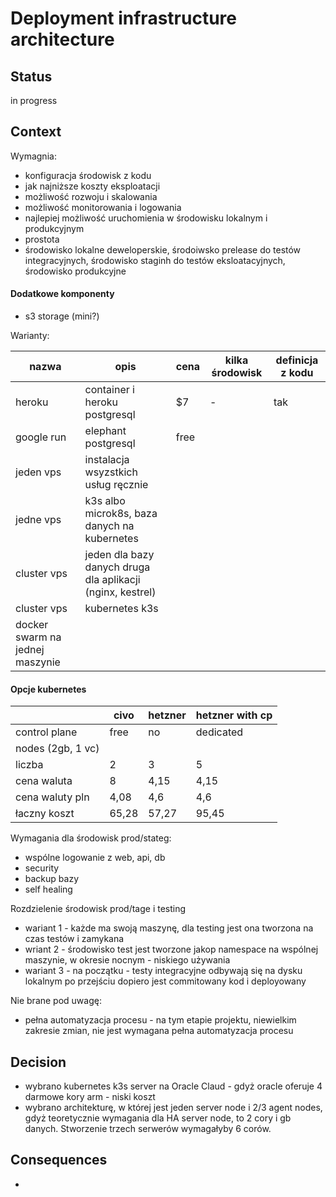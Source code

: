 # Deployment infrastructure architecture


## Status

in progress

## Context

Wymagnia:
- konfiguracja środowisk z kodu
- jak najniższe koszty eksploatacji
- możliwość rozwoju i skalowania
- możliwość monitorowania i logowania
- najlepiej możliwość uruchomienia w środowisku lokalnym i produkcyjnym
- prostota
- środowisko lokalne deweloperskie, środoiwsko prelease do testów integracyjnych, środowisko staginh do testów eksloatacyjnych, środowisko produkcyjne

#### Dodatkowe komponenty
- s3 storage (mini?)


Warianty:

|nazwa|opis|cena| kilka środowisk | definicja z kodu |
|---|---|---| --- | --- |
|heroku | container i heroku postgresql | $7 | - | tak |
| google run | elephant postgresql | free|
|jeden vps| instalacja wsyzstkich usług ręcznie |
| jedne vps | k3s albo microk8s, baza danych na kubernetes |
| cluster vps | jeden dla bazy danych druga dla aplikacji (nginx, kestrel)|
| cluster vps | kubernetes k3s |
| docker swarm na jednej maszynie| |


#### Opcje kubernetes

| | civo	| hetzner	| hetzner with cp |
| --- | --- | --- | --- |
|control plane|	free	| no	|dedicated |
nodes (2gb, 1 vc)|	|	|	|
liczba |	2	| 3	| 5 |
cena waluta |	8	| 4,15 |	4,15 |
cena waluty pln |	4,08 |	4,6 |	4,6 |
łaczny koszt	| 65,28	| 57,27	| 95,45 |




Wymagania dla środowisk prod/stateg:
- wspólne logowanie z web, api, db
- security
- backup bazy
- self healing

Rozdzielenie środowisk prod/tage i testing
- wariant 1 - każde ma swoją maszynę, dla testing jest ona tworzona na czas testów i zamykana
- wriant 2 - środowisko test jest tworzone jakop namespace na wspólnej maszynie, w okresie nocnym - niskiego używania
- wariant 3 - na początku - testy integracyjne odbywają się na dysku lokalnym po przejściu dopiero jest commitowany kod i deployowany


Nie brane pod uwagę:
- pełna automatyzacja procesu - na tym etapie projektu, niewielkim zakresie zmian, nie jest wymagana pełna automatyzacja procesu

## Decision

- wybrano kubernetes k3s server na Oracle Claud - gdyż oracle oferuje 4 darmowe kory arm - niski koszt
- wybrano architekturę, w której jest jeden server node i 2/3 agent nodes, gdyż teoretycznie wymagania dla HA server node, to 2 cory i gb danych. Stworzenie trzech serwerów wymagałyby 6 corów.

## Consequences

- 
